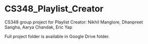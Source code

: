 # CS348_Playlist_Creator
CS348 group project for Playlist Creator: Nikhil Manglore, Dhanpreet Sangha, Aarya Chandak, Eric Yap


Full project folder is available in Google Drive folder.
